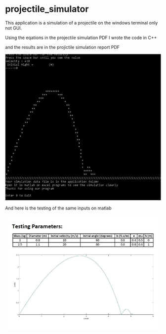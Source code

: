 # projectile_simulator
This application is a simulation of a projectile on the windows terminal only not GUI.

Using the eqations in the projectile simulation PDF
I wrote the code in C++

and the results are in the projictile simulation report PDF

![](Images/1.JPG)

And here is the testing of the same inputs on matlab

![](Images/2.JPG)
